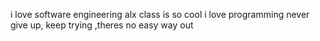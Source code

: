 i love software engineering
alx class is so cool
i love programming 
never give up, keep trying ,theres no easy way out
